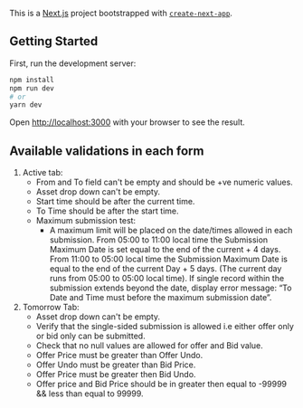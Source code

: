 This is a [Next.js](https://nextjs.org/) project bootstrapped with [`create-next-app`](https://github.com/vercel/next.js/tree/canary/packages/create-next-app).

## Getting Started

First, run the development server:

```bash
npm install
npm run dev
# or
yarn dev
```

Open [http://localhost:3000](http://localhost:3000) with your browser to see the result.

## Available validations in each form

1. Active tab:
    - From and To field can't be empty and should be +ve numeric values.
    - Asset drop down can't be empty.
    - Start time should be after the current time.
    - To Time should be after the start time.
    - Maximum submission test:
        - A maximum limit will be placed on the date/times allowed in each submission. From 05:00 to 11:00 local time the Submission Maximum Date is set equal to the end of the current + 4 days. From 11:00 to 05:00 local time the Submission Maximum Date is equal to the end of the current Day + 5 days. (The current day runs from 05:00 to 05:00 local time). If single record within the submission extends beyond the date, display error message: “To Date and Time must before the maximum submission date”.
2. Tomorrow Tab:
    - Asset drop down can't be empty.
    - Verify that the single-sided submission is allowed i.e either offer only or bid only can be submitted.
    - Check that no null values are allowed for offer and Bid value.
    - Offer Price must be greater than Offer Undo.
    - Offer Undo must be greater than Bid Price.
    - Offer Price must be greater then Bid Undo.
    - Offer price and Bid Price should be in greater then equal to -99999 && less than equal to 99999.

